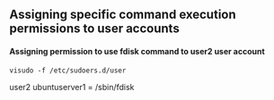 
## Assigning specific command execution permissions to user accounts
#### Assigning permission to use fdisk command to user2 user account
```
visudo -f /etc/sudoers.d/user
```
user2 ubuntuserver1 = /sbin/fdisk
